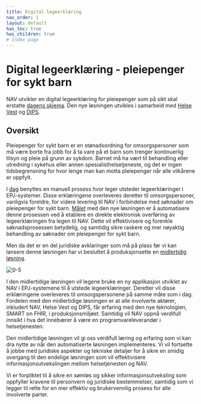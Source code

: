 ```yaml
---
title: Digital legeerklæring
nav_order: 1
layout: default
has_toc: true
has_children: true
# Index page
---
```


# Digital legeerklæring - pleiepenger for sykt barn

NAV utvikler en digital legeerklæring for pleiepenger som på sikt skal
erstatte [dagens skjema](assets/img/legeerklaering-og-veiledning-pleiepenger-sykt-barn.jpg). Den nye løsningen utvikles i
samarbeid med [Helse Vest](https://www.helse-vest.no/) og [DIPS](https://www.dips.com/).

## Oversikt
Pleiepenger for sykt barn er en stønadsordning for omsorgspersoner som må være borte fra jobb for å ta vare på et barn som trenger kontinuerlig tilsyn og pleie på grunn av sykdom. Barnet må ha vært til behandling eller utredning i sykehus eller annen spesialisthelsetjeneste, og det er ingen tidsbegrensning for hvor lenge man kan motta pleiepenger når alle vilkårene er oppfylt.

I [dag](funksjonell-dokumentasjon/as-is.md) benyttes en manuell prosess hvor leger utsteder legeerklæringer i EPJ-systemer. Disse erklæringene overleveres deretter til omsorgspersoner, vanligvis foreldre, for videre levering til NAV i forbindelse med søknader om pleiepenger for sykt barn. [Målet](funksjonell-dokumentasjon/to-be.md) med den nye løsningen er å automatisere denne prosessen ved å etablere en direkte elektronisk overføring av legeerklæringen fra legen til NAV. Dette vil effektivisere og forenkle søknadsprosessen betydelig, og samtidig sikre raskere og mer nøyaktig behandling av søknader om pleiepenger for sykt barn.

Men da det er en del juridiske avklaringer som må på plass før vi kan lansere denne løsningen har vi besluttet å produksjonsette en [midlertidig løsning](funksjonell-dokumentasjon/0-5.md).

![0-5](https://github.com/navikt/helseopplysninger-docs/assets/130694937/67a7957d-752b-449c-9d34-f35958e3ea40)

I den midlertidige løsningen vil legene bruke en ny applikasjon utviklet av NAV i EPJ-systemene til å utstede legeerklæringer. Deretter vil disse erklæringene overleveres til omsorgspersonene på samme måte som i dag. Fordelen med den midlertidige løsningen er at alle involverte aktører, inkludert NAV, Helse Vest og DIPS, får erfaring med den nye teknologien, SMART on FHIR, i produksjonsmiljøet. Samtidig vil NAV oppnå verdifull innsikt i hva det innebærer å være en programvareleverandør i helsetjenesten.

Den midlertidige løsningen vil gi oss verdifull læring og erfaring som vi kan dra nytte av når den automatiserte løsningen implementeres. Vi vil fortsette å jobbe med juridiske aspekter og tekniske detaljer for å sikre en smidig overgang til den endelige løsningen som vil effektivisere informasjonsutvekslingen mellom helsetjenesten og NAV.

Vi er forpliktet til å sikre en sømløs og sikker informasjonsutveksling som oppfyller kravene til personvern og juridiske bestemmelser, samtidig som vi legger til rette for en mer effektiv og brukervennlig prosess for alle involverte parter.

